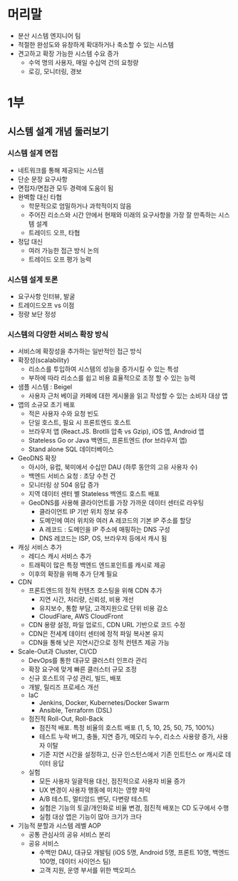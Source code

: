 # 머리말

* 분산 시스템 엔지니어 팀
* 적절한 완성도와 유창하게 확대하거나 축소할 수 있는 시스템
* 견고하고 확장 가능한 시스템 수요 증가
	* 수억 명의 사용자, 매일 수십억 건의 요청량
	* 로깅, 모니터링, 경보

# 1부

## 시스템 설계 개념 둘러보기

### 시스템 설계 면접

* 네트워크를 통해 제공되는 시스템
* 단순 문장 요구사항
* 면접자/면접관 모두 경력에 도움이 됨
* 완벽함 대신 타협
	* 학문적으로 엄밀하거나 과학적이지 않음
	* 주어진 리소스와 시간 안에서 현재와 미래의 요구사항을 가장 잘 만족하는 시스템 설계
	* 트레이드 오프, 타협
* 정답 대신
	* 여러 가능한 접근 방식 논의
	* 트레이드 오프 평가 능력

### 시스템 설계 토론

* 요구사항 인터뷰, 발굴
* 트레이드오프 vs 이점
* 정량 보단 정성

### 시스템의 다양한 서비스 확장 방식

* 서비스에 확장성을 추가하는 일반적인 접근 방식
* 확장성(scalability)
	* 리소스를 투입하여 시스템의 성능을 증가시킬 수 있는 특성
	* 부하에 따라 리소스를 쉽고 비용 효율적으로 조정 할 수 있는 능력
* 샘플 시스템 : Beigel
	* 사용자 근처 베이글 카페에 대한 게시물을 읽고 작성할 수 있는 소비자 대상 앱
* 앱의 소규모 초기 배포
	* 적은 사용자 수와 요청 빈도
	* 단일 호스트, 필요 시 프론트엔드 호스트
	* 브라우저 앱 (React.JS. Brotlli 압축 vs Gzip), iOS 앱, Android 앱
	* Stateless Go or Java 백엔드, 프론트엔드 (for 브라우저 앱)
	* Stand alone SQL 데이터베이스
* GeoDNS 확장
	* 아시아, 유럽, 북미에서 수십만 DAU (하루 동안의 고유 사용자 수)
	* 백엔드 서비스 요청 : 초당 수천 건
	* 모니터링 상 504 응답 증가
	* 지역 데이터 센터 별 Stateless 백엔드 호스트 배포
	* GeoDNS를 사용해 클라이언트를 가장 가까운 데이터 센터로 라우팅
		* 클라이언트 IP 기반 위치 정보 유추
		* 도메인에 여러 위치와 여러 A 레코드의 기본 IP 주소를 할당
		* A 레코드 : 도메인을 IP 주소에 매핑하는 DNS 구성
		* DNS 레코드는 ISP, OS, 브라우저 등에서 캐시 됨
* 캐싱 서비스 추가
	* 레디스 캐시 서비스 추가
	* 트래픽이 많은 특정 백엔드 엔드포인트를 캐시로 제공
	* 이후의 확장을 위해 추가 단계 필요
* CDN
	* 프론트엔드의 정적 컨텐츠 호스팅을 위해 CDN 추가
		* 지연 시간, 처리량, 신뢰성, 비용 개선
		* 유지보수, 통합 부담, 고객지원으로 단위 비용 감소
		* CloudFlare, AWS CloudFront
	* CDN 용량 설정, 파일 업로드, CDN URL 기반으로 코드 수정
	* CDN은 전세계 데이터 센터에 정적 파일 복사본 유지
	* CDN을 통해 낮은 지연시간으로 정적 컨텐츠 제공 가능
* Scale-Out과 Cluster, CI/CD
	* DevOps를 통한 대규모 클러스터 인프라 관리
	* 확장 요구에 맞게 빠른 클러스터 규모 조정
	* 신규 호스트의 구성 관리, 빌드, 배포
	* 개발, 릴리즈 프로세스 개선
	* IaC
		* Jenkins, Docker, Kubernetes/Docker Swarm
		* Ansible, Terraform (DSL)
	* 점진적 Roll-Out, Roll-Back
		* 점진적 배포. 특정 비율의 호스트 배포 (1, 5, 10, 25, 50, 75, 100%)
		* 테스트 누락 버그, 충돌, 지연 증가, 메모리 누수, 리소스 사용량 증가, 사용자 이탈
		* 기준 지연 시간을 설정하고, 신규 인스턴스에서 기존 인트턴스 or 캐시로 데이터 응답
	* 실험
		* 모든 사용자 일괄적용 대신, 점진적으로 사용자 비율 증가
		* UX 변경이 사용자 행동에 미치는 영향 파악
		* A/B 테스트, 멀티암드 밴딧, 다변량 테스트
		* 실험은 기능의 토글/개인화로 비율 변경, 점진적 배포는 CD 도구에서 수행
		* 실험 대상 앱은 기능이 많아 크기가 크다
* 기능적 분할과 시스템 레벨 AOP
	* 공통 관심사의 공유 서비스 분리
	* 공유 서비스
		* 수백만 DAU, 대규모 개발팀 (iOS 5명, Android 5명, 프론트 10명, 백엔드 100명, 데이터 사이언스 팀)
		* 고객 지원, 운영 부서를 위한 백오피스
